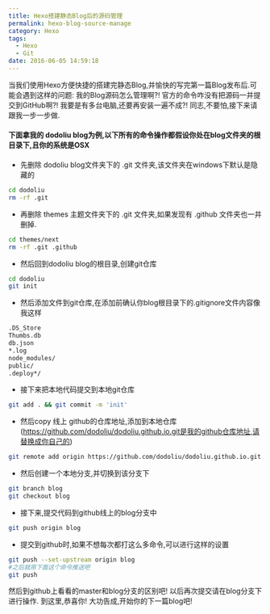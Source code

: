 ```yaml
---
title: Hexo搭建静态Blog后的源码管理
permalink: hexo-blog-source-manage
category: Hexo
tags:
  - Hexo
  - Git
date: 2016-06-05 14:59:18
---
```

当我们使用Hexo方便快捷的搭建完静态Blog,并愉快的写完第一篇Blog发布后.可能会遇到这样的问题:
我的Blog源码怎么管理啊?!
官方的命令咋没有把源码一并提交到GitHub啊?!
我要是有多台电脑,还要再安装一遍不成?!
同志,不要怕,接下来请跟我一步一步做.

#### 下面拿我的 dodoliu blog为例,以下所有的命令操作都假设你处在blog文件夹的根目录下,且你的系统是OSX
* 先删除 dodoliu blog文件夹下的 .git 文件夹,该文件夹在windows下默认是隐藏的
```bash
cd dodoliu
rm -rf .git
```
* 再删除 themes 主题文件夹下的 .git 文件夹,如果发现有 .github 文件夹也一并删掉.
```bash
cd themes/next
rm -rf .git .github
```
* 然后回到dodoliu blog的根目录,创建git仓库
```bash
cd dodoliu
git init
```
* 然后添加文件到git仓库,在添加前确认你blog根目录下的.gitignore文件内容像我这样
```bash
.DS_Store
Thumbs.db
db.json
*.log
node_modules/
public/
.deploy*/
```
* 接下来把本地代码提交到本地git仓库
```bash
git add . && git commit -m 'init'
```
* 然后copy 线上 github的仓库地址,添加到本地仓库(https://github.com/dodoliu/dodoliu.github.io.git是我的github仓库地址,请替换成你自己的)
```bash
git remote add origin https://github.com/dodoliu/dodoliu.github.io.git
```
* 然后创建一个本地分支,并切换到该分支下
```bash
git branch blog
git checkout blog
```
* 接下来,提交代码到github线上的blog分支中
```bash
git push origin blog
```
* 提交到github时,如果不想每次都打这么多命令,可以进行这样的设置
```bash
git push --set-upstream origin blog
#之后就用下面这个命令推送吧
git push
```
然后到github上看看的master和blog分支的区别吧!
以后再次提交请在blog分支下进行操作.
到这里,恭喜你!
大功告成,开始你的下一篇blog吧!